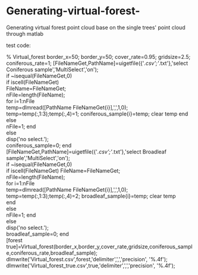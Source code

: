 # Generating-virtual-forest-
Generating virtual forest point cloud base on the single trees' point cloud through matlab

test code:

% Virtual_forest
border_x=50;
border_y=50;
cover_rate=0.95;
gridsize=2.5;
coniferous_rate=1;
[FileNameGet,PathName]=uigetfile({'*.csv';'*.txt'},'select Coniferous sample','MultiSelect','on');  
if ~isequal(FileNameGet,0)   
    if iscell(FileNameGet)   
        FileName=FileNameGet;    
        nFile=length(FileName);   
        for i=1:nFile  
			temp=dlmread([PathName FileNameGet{i}],',',1,0);
			temp=temp(:,1:3);temp(:,4)=1;
			coniferous_sample{i}=temp;
			clear temp
        end  
    else  
        nFile=1; 
    end  
else   
    disp('no select.');   
	coniferous_sample=0;
end  
[FileNameGet,PathName]=uigetfile({'*.csv';'*.txt'},'select Broadleaf sample','MultiSelect','on');  
if ~isequal(FileNameGet,0)   
    if iscell(FileNameGet) 
        FileName=FileNameGet;    
        nFile=length(FileName);    
        for i=1:nFile   
			temp=dlmread([PathName FileNameGet{i}],',',1,0);
			temp=temp(:,1:3);temp(:,4)=2;
			broadleaf_sample{i}=temp;
			clear temp	
        end  
    else  
        nFile=1; 
    end  
else  
    disp('no select.');  
	broadleaf_sample=0;
end  
[forest true]=Virtual_forest(border_x,border_y,cover_rate,gridsize,coniferous_sample,coniferous_rate,broadleaf_sample);
dlmwrite('Virtual_forest.csv',forest,'delimiter',',','precision', '%.4f');
dlmwrite('Virtual_forest_true.csv',true,'delimiter',',','precision', '%.4f');
